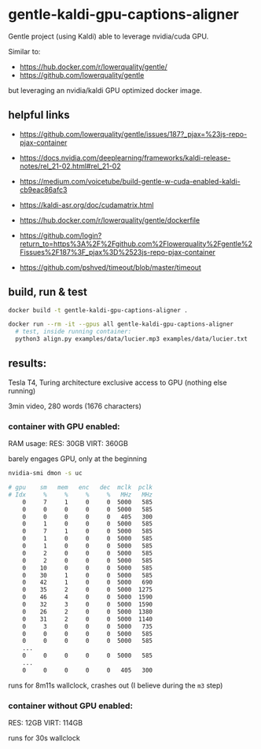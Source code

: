 # gentle-kaldi-gpu-captions-aligner

Gentle project (using Kaldi) able to leverage nvidia/cuda GPU.

Similar to:
- https://hub.docker.com/r/lowerquality/gentle/
- https://github.com/lowerquality/gentle

but leveraging an nvidia/kaldi GPU optimized docker image.


## helpful links
- https://github.com/lowerquality/gentle/issues/187?_pjax=%23js-repo-pjax-container
- https://docs.nvidia.com/deeplearning/frameworks/kaldi-release-notes/rel_21-02.html#rel_21-02
- https://medium.com/voicetube/build-gentle-w-cuda-enabled-kaldi-cb9eac86afc3
- https://kaldi-asr.org/doc/cudamatrix.html
- https://hub.docker.com/r/lowerquality/gentle/dockerfile

- https://github.com/login?return_to=https%3A%2F%2Fgithub.com%2Flowerquality%2Fgentle%2Fissues%2F187%3F_pjax%3D%2523js-repo-pjax-container
- https://github.com/pshved/timeout/blob/master/timeout


## build, run & test
```bash
docker build -t gentle-kaldi-gpu-captions-aligner .

docker run --rm -it --gpus all gentle-kaldi-gpu-captions-aligner
  # test, inside running container:
  python3 align.py examples/data/lucier.mp3 examples/data/lucier.txt
```


## results:
Tesla T4, Turing architecture
exclusive access to GPU (nothing else running)

3min video, 280 words (1676 characters)

### container with GPU enabled:
RAM usage:
RES:   30GB
VIRT: 360GB

barely engages GPU, only at the beginning
```bash
nvidia-smi dmon -s uc

# gpu    sm   mem   enc   dec  mclk  pclk
# Idx     %     %     %     %   MHz   MHz
    0     7     1     0     0  5000   585
    0     0     0     0     0  5000   585
    0     0     0     0     0   405   300
    0     1     0     0     0  5000   585
    0     7     1     0     0  5000   585
    0     1     0     0     0  5000   585
    0     1     0     0     0  5000   585
    0     2     0     0     0  5000   585
    0     2     0     0     0  5000   585
    0    10     0     0     0  5000   585
    0    30     1     0     0  5000   585
    0    42     1     0     0  5000   690
    0    35     2     0     0  5000  1275
    0    46     4     0     0  5000  1590
    0    32     3     0     0  5000  1590
    0    26     2     0     0  5000  1380
    0    31     2     0     0  5000  1140
    0     3     0     0     0  5000   735
    0     0     0     0     0  5000   585
    0     0     0     0     0  5000   585
    ...
    0     0     0     0     0  5000   585
    ...
    0     0     0     0     0   405   300
```

runs for 8m11s wallclock, crashes out (I believe during the `m3` step)

### container without GPU enabled:
RES: 12GB
VIRT: 114GB

runs for 30s wallclock
